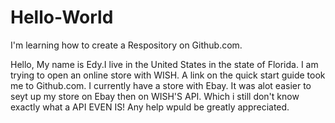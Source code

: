 # Hello-World
I'm learning how to create a Respository on Github.com.

Hello, My name is Edy.I live in the United States in the state of Florida. I am trying to open an online store with WISH. A link on the quick start guide took me to Github.com. I currently have a store with Ebay. It was alot easier to seyt up my store on Ebay then on WISH'S API. Which i still don't know exactly what a API EVEN IS! Any help wpuld be greatly appreciated.
